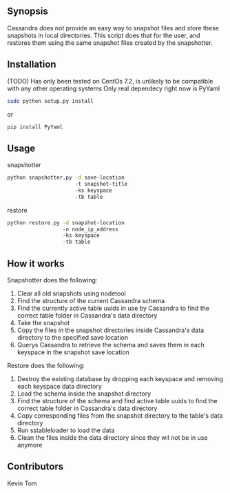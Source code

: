 ## Synopsis
Cassandra does not provide an easy way to snapshot files and store these snapshots in local directories. This script does that for the user, and restores them using the same snapshot files created by the snapshotter.

## Installation
(TODO)
Has only been tested on CentOs 7.2, is unlikely to be compatible with any other operating systems
Only real dependecy right now is PyYaml

```bash
sudo python setup.py install
```
or
```bash
pip install PyYaml
```


## Usage
snapshotter
``` bash
python snapshotter.py -d save-location
                      -t snapshot-title
                      -ks keyspace
                      -tb table
```
restore
``` bash
python restore.py -d snapshot-location
                  -n node_ip_address
                  -ks keyspace
                  -tb table
```

## How it works
Snapshotter does the following:
1. Clear all old snapshots using nodetool
2. Find the structure of the current Cassandra schema
3. Find the currently active table uuids in use by Cassandra to find the correct table folder in Cassandra's data directory
4. Take the snapshot
5. Copy the files in the snapshot directories inside Cassandra's data directory to the specified save location
6. Querys Cassandra to retrieve the schema and saves them in each keyspace in the snapshot save location

Restore does the following:
1. Destroy the existing database by dropping each keyspace and removing each keyspace data directory
2. Load the schema inside the snapshot directory
3. Find the structure of the schema and find active table uuids to find the correct table folder in Cassandra's data directory
4. Copy corresponding files from the snapshot directory to the table's data directory
5. Run sstableloader to load the data
6. Clean the files inside the data directory since they wil not be in use anymore

## Contributors
Kevin Tom

